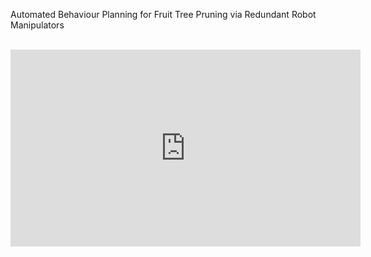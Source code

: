 Automated Behaviour Planning for Fruit Tree Pruning via Redundant Robot Manipulators

<br>

<iframe width="560" height="315" src="https://www.youtube.com/embed/V-VNgHwCxzU?si=4t0csaTPQuYkb7Vo" title="YouTube video player" frameborder="0" allow="accelerometer; autoplay; clipboard-write; encrypted-media; gyroscope; picture-in-picture; web-share" referrerpolicy="strict-origin-when-cross-origin" allowfullscreen></iframe>

<br>
